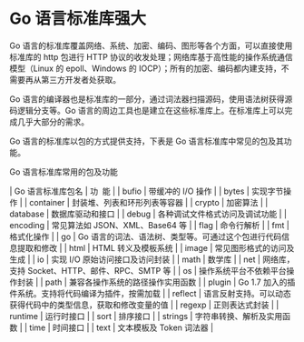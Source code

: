 # Go 语言标准库强大

Go 语言的标准库覆盖网络、系统、加密、编码、图形等各个方面，可以直接使用标准库的 http 包进行 HTTP 协议的收发处理；网络库基于高性能的操作系统通信模型（Linux 的 epoll、Windows 的 IOCP）；所有的加密、编码都内建支持，不需要再从第三方开发者处获取。

Go 语言的编译器也是标准库的一部分，通过词法器扫描源码，使用语法树获得源码逻辑分支等。Go 语言的周边工具也是建立在这些标准库上。在标准库上可以完成几乎大部分的需求。

Go 语言的标准库以包的方式提供支持，下表是 Go 语言标准库中常见的包及其功能。

Go 语言标准库常用的包及功能

| Go 语言标准库包名 | 功  能 |
| bufio | 带缓冲的 I/O 操作 |
| bytes | 实现字节操作 |
| container | 封装堆、列表和环形列表等容器 |
| crypto | 加密算法 |
| database | 数据库驱动和接口 |
| debug | 各种调试文件格式访问及调试功能 |
| encoding | 常见算法如 JSON、XML、Base64 等 |
| flag | 命令行解析 |
| fmt | 格式化操作 |
| go | Go 语言的词法、语法树、类型等。可通过这个包进行代码信息提取和修改 |
| html | HTML 转义及模板系统 |
| image | 常见图形格式的访问及生成 |
| io | 实现 I/O 原始访问接口及访问封装 |
| math | 数学库 |
| net | 网络库，支持 Socket、HTTP、邮件、RPC、SMTP 等 |
| os | 操作系统平台不依赖平台操作封装 |
| path | 兼容各操作系统的路径操作实用函数 |
| plugin | Go 1.7 加入的插件系统。支持将代码编译为插件，按需加载 |
| reflect | 语言反射支持。可以动态获得代码中的类型信息，获取和修改变量的值 |
| regexp | 正则表达式封装 |
| runtime | 运行时接口 |
| sort | 排序接口 |
| strings | 字符串转换、解析及实用函数 |
| time | 时间接口 |
| text | 文本模板及 Token 词法器 |